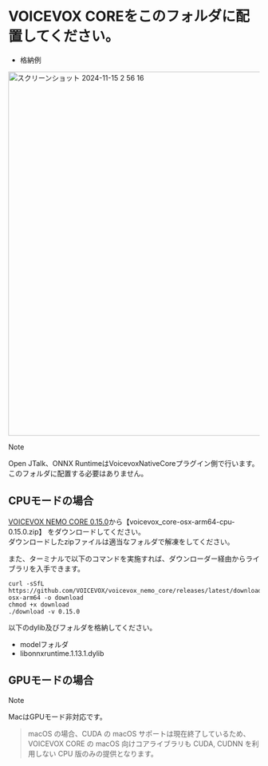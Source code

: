 # VOICEVOX COREをこのフォルダに配置してください。

- 格納例<br/>
<img width="730" alt="スクリーンショット 2024-11-15 2 56 16" src="https://github.com/user-attachments/assets/13aa856a-8bc9-452d-b053-0aa9332a3f4e">

> [!NOTE]
> Open JTalk、ONNX RuntimeはVoicevoxNativeCoreプラグイン側で行います。このフォルダに配置する必要はありません。

## CPUモードの場合

[VOICEVOX NEMO CORE 0.15.0](https://github.com/VOICEVOX/voicevox_nemo_core/releases/tag/0.15.0)から【voicevox_core-osx-arm64-cpu-0.15.0.zip】
をダウンロードしてください。<br/>
ダウンロードしたzipファイルは適当なフォルダで解凍をしてください。

また、ターミナルで以下のコマンドを実施すれば、ダウンローダー経由からライブラリを入手できます。

```
curl -sSfL https://github.com/VOICEVOX/voicevox_nemo_core/releases/latest/download/download-osx-arm64 -o download
chmod +x download
./download -v 0.15.0
```

以下のdylib及びフォルダを格納してください。

* modelフォルダ
* libonnxruntime.1.13.1.dylib

## GPUモードの場合

> [!NOTE]
> MacはGPUモード非対応です。
> > macOS の場合、CUDA の macOS サポートは現在終了しているため、VOICEVOX CORE の macOS 向けコアライブラリも CUDA, CUDNN を利用しない CPU 版のみの提供となります。
